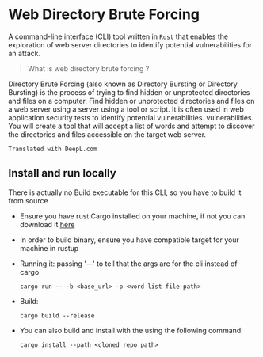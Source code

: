 # Web Directory Brute Forcing

A command-line interface (CLI) tool written in `Rust` that enables the exploration of web server directories to identify potential vulnerabilities for an attack.

> What is web directory brute forcing ?

Directory Brute Forcing (also known as Directory Bursting or Directory Bursting) is the process of trying to find hidden or unprotected directories and files on a computer.
Find hidden or unprotected directories and files on a web server using a server using a tool or script.
It is often used in web application security tests to identify potential vulnerabilities. vulnerabilities.
You will create a tool that will accept a list of words and attempt to discover the directories and files accessible on the target web server.

`Translated with DeepL.com`

## Install and run locally

There is actually no Build executable for this CLI, so you have to build it from source

- Ensure you have rust Cargo installed on your machine, if not you can download it [here](https://doc.rust-lang.org/cargo/getting-started/installation.html)
- In order to build binary, ensure you have compatible target for your machine in rustup
- Running it:
  passing '--' to tell that the args are for the cli instead of cargo
  ```shell
  cargo run -- -b <base_url> -p <word list file path>
  ```
- Build:

  ```shell
  cargo build --release
  ```

- You can also build and install with the using the following command:

  ```shell
  cargo install --path <cloned repo path>
  ```
